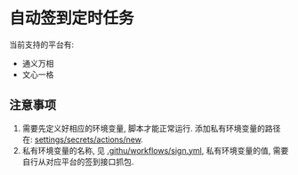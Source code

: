 # 自动签到定时任务
当前支持的平台有:
- 通义万相
- 文心一格

##  注意事项
1. 需要先定义好相应的环境变量, 脚本才能正常运行. 添加私有环境变量的路径在: [settings/secrets/actions/new](../../settings/secrets/actions/new).  
2. 私有环境变量的名称, 见 [.githu/workflows/sign.yml](./.github/workflows/sign.yml#L22), 私有环境变量的值, 需要自行从对应平台的签到接口抓包.  
